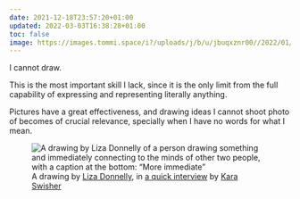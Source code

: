 ```yaml
---
date: 2021-12-18T23:57:20+01:00
updated: 2022-03-03T16:38:28+01:00
toc: false
image: https://images.tommi.space/i?/uploads/j/b/u/jbuqxznr00//2022/01/07/20220107105002-28b2497a-me.jpg
---
```

I cannot draw.

This is the most important skill I lack, since it is the only limit from the full capability of expressing and representing literally anything.

Pictures have a great effectiveness, and drawing ideas I cannot shoot photo of becomes of crucial relevance, specially when I have no words for what I mean.

<picture><figure><img src='https://static01.nyt.com/images/2022/02/17/opinion/17Swisher-inline2/17Swisher-inline2-superJumbo.jpg' title='Drawing is more immediate' alt='A drawing by Liza Donnelly of a person drawing something and immediately connecting to the minds of other two people, with a caption at the bottom: “More immediate”'><figcaption>A drawing by <a href='https://en.wikipedia.org/wiki/Liza_Donnelly' target='_blank' title='Liza Donnelly on Wikipedia'>Liza Donnelly</a>, in <a href='https://www.nytimes.com/2022/02/24/opinion/trump-truth-social.html' target='_blank' title='“Donald Trump’s Glitchy, Snaggy Social Media Rollout„ on the New York Times'>a quick interview</a> by <a href='https://en.wikipedia.org/wiki/Kara_Swisher' target='_blank' title='Kara Swisher on Wikipedia'>Kara Swisher</a></figcaption></figure></picture>